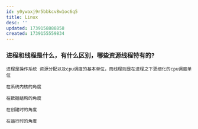 ```yaml
---
id: y0ywaxj9r5bbkcv8w1oc6q5
title: Linux
desc: ''
updated: 1739158888858
created: 1739155559834
---
```


### 进程和线程是什么，有什么区别，哪些资源线程特有的?
    进程是操作系统 资源分配以及cpu调度的基本单位，而线程则是在进程之下更细化的cpu调度单位

    在系统内核的角度
    
    在数据结构的角度

    在创建时的角度

    在运行时的角度